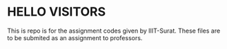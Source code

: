 # HELLO VISITORS
This is repo is for the assignment codes given by IIIT-Surat.
These files are to be submited as an assignment to professors.
